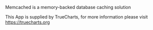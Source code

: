 Memcached is a memory-backed database caching solution

This App is supplied by TrueCharts, for more information please visit https://truecharts.org
